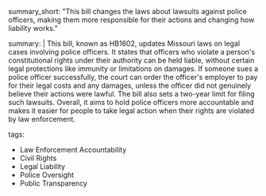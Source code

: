 summary_short: "This bill changes the laws about lawsuits against police officers, making them more responsible for their actions and changing how liability works."
  
summary: |
  This bill, known as HB1602, updates Missouri laws on legal cases involving police officers. It states that officers who violate a person's constitutional rights under their authority can be held liable, without certain legal protections like immunity or limitations on damages. If someone sues a police officer successfully, the court can order the officer's employer to pay for their legal costs and any damages, unless the officer did not genuinely believe their actions were lawful. The bill also sets a two-year limit for filing such lawsuits. Overall, it aims to hold police officers more accountable and makes it easier for people to take legal action when their rights are violated by law enforcement.
  
tags:
  - Law Enforcement Accountability
  - Civil Rights
  - Legal Liability
  - Police Oversight
  - Public Transparency
